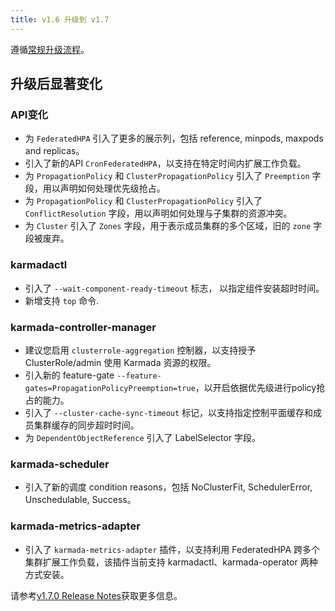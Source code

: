 ```yaml
---
title: v1.6 升级到 v1.7
---
```


遵循[常规升级流程](./README.md)。

## 升级后显著变化

### API变化

* 为 `FederatedHPA` 引入了更多的展示列，包括 reference, minpods, maxpods and replicas。
* 引入了新的API `CronFederatedHPA`，以支持在特定时间内扩展工作负载。
* 为 `PropagationPolicy` 和 `ClusterPropagationPolicy` 引入了 `Preemption` 字段，用以声明如何处理优先级抢占。
* 为 `PropagationPolicy` 和 `ClusterPropagationPolicy` 引入了 `ConflictResolution` 字段，用以声明如何处理与子集群的资源冲突。
* 为 `Cluster` 引入了 `Zones` 字段，用于表示成员集群的多个区域，旧的 `zone` 字段被废弃。

### karmadactl

* 引入了 `--wait-component-ready-timeout` 标志， 以指定组件安装超时时间。
* 新增支持 `top` 命令.

### karmada-controller-manager

* 建议您启用 `clusterrole-aggregation` 控制器，以支持授予 ClusterRole/admin 使用 Karmada 资源的权限。
* 引入新的 feature-gate `--feature-gates=PropagationPolicyPreemption=true`，以开启依据优先级进行policy抢占的能力。
* 引入了 `--cluster-cache-sync-timeout` 标记，以支持指定控制平面缓存和成员集群缓存的同步超时时间。
* 为 `DependentObjectReference` 引入了 LabelSelector 字段。

### karmada-scheduler

* 引入了新的调度 condition reasons，包括 NoClusterFit, SchedulerError, Unschedulable, Success。

### karmada-metrics-adapter

* 引入了 `karmada-metrics-adapter` 插件，以支持利用 FederatedHPA 跨多个集群扩展工作负载，该插件当前支持 karmadactl、karmada-operator 两种方式安装。

请参考[v1.7.0 Release Notes](https://github.com/karmada-io/karmada/releases/tag/v1.7.0)获取更多信息。
